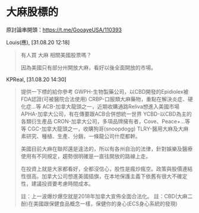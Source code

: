 # 大麻股標的

原討論串開頭：<https://t.me/GooayeUSA/110393>

Louis(應), [31.08.20 12:18]
> 有人買 大麻 相關美國股票嗎？
> 
> 因為美國只有部分州開放大麻，看好以後全面開放的市場。

KPReal, [31.08.20 14:30]
> 提供一下標的給你參考
> GWPH-生物製藥公司，以CBD開發的Epidiolex被FDA認證(可被醫院合法使用)
> CRBP-口服類大麻藥物，重點在解決炎症、硬化症…等
> ACB-加拿大龍頭之一，近期收購通路Reliva想進入美國市場
> APHA-加拿大公司，有在傳要跟ACB合併想統一世界
> YCBD-以CBD為主的各類衍生產品
> CRON-加拿大公司，多項品牌擁有者，Cove、Peace+…等等
> CGC-加拿大龍頭之一，收購狗哥(snoopdogg)
> TLRY-醫用大麻及大麻素研究、種植、生產、分銷，一條龍公司什麼都幹。
> 
> 美國目前大麻在聯邦還是違法的，所以有各州自治的法律，針對娛樂及醫療使用有不同規定，趨勢很明確是一直往開放的路線上走。
> 
> 在投資上就是大家都看好，全都沒信心，股性是瘋炒瘋空。政策與股價連結性很高。加拿大公司想進美國插旗，在本地保護主義下依舊有很大不確定性，建議投資要考慮時間成本。
> 
> 註：上一波爆炒爆空就是2018年加拿大宣佈全面合法化。
> 註：CBD(大麻二酚)在美國跟保健食品概念一樣，保健你的身心(ECS身心系統的發現)
